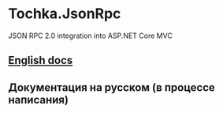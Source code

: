 # Tochka.JsonRpc

JSON RPC 2.0 integration into ASP.NET Core MVC

## [English docs](en/overview.md)

## Документация на русском (в процессе написания)
